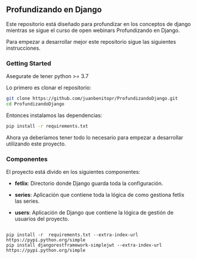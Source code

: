## Profundizando en Django

Este repositorio está diseñado para profundizar en los conceptos de django mientras se sigue el curso de open webinars Profundizando en Django.

Para empezar a desarrollar mejor este repositorio sigue las siguientes instrucciones.

### Getting Started

Asegurate de tener python >= 3.7

Lo primero es clonar el repositorio:

```bash
git clone https://github.com/juanbenitopr/ProfundizandoDjango.git
cd ProfundizandoDjango
```

Entonces instalamos las dependencias:

```bash
pip install -r requirements.txt
```

Ahora ya deberíamos tener todo lo necesario para empezar a desarrollar utilizando este proyecto.


### Componentes

El proyecto está divido en los siguientes componentes:

- **fetlix**: Directorio donde Django guarda toda la configuración.

- **series**: Aplicación que contiene toda la lógica de como gestiona fetlix las series.

- **users**: Aplicación de Django que contiene la lógica de gestión de usuarios del proyecto.

```

```
```
pip install -r  requirements.txt --extra-index-url https://pypi.python.org/simple
pip install djangorestframework-simplejwt --extra-index-url https://pypi.python.org/simple

